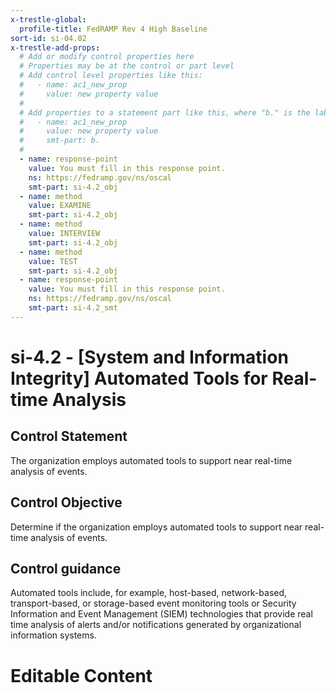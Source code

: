 ```yaml
---
x-trestle-global:
  profile-title: FedRAMP Rev 4 High Baseline
sort-id: si-04.02
x-trestle-add-props:
  # Add or modify control properties here
  # Properties may be at the control or part level
  # Add control level properties like this:
  #   - name: ac1_new_prop
  #     value: new property value
  #
  # Add properties to a statement part like this, where "b." is the label of the target statement part
  #   - name: ac1_new_prop
  #     value: new property value
  #     smt-part: b.
  #
  - name: response-point
    value: You must fill in this response point.
    ns: https://fedramp.gov/ns/oscal
    smt-part: si-4.2_obj
  - name: method
    value: EXAMINE
    smt-part: si-4.2_obj
  - name: method
    value: INTERVIEW
    smt-part: si-4.2_obj
  - name: method
    value: TEST
    smt-part: si-4.2_obj
  - name: response-point
    value: You must fill in this response point.
    ns: https://fedramp.gov/ns/oscal
    smt-part: si-4.2_smt
---
```


# si-4.2 - \[System and Information Integrity\] Automated Tools for Real-time Analysis

## Control Statement

The organization employs automated tools to support near real-time analysis of events.

## Control Objective

Determine if the organization employs automated tools to support near real-time analysis of events.

## Control guidance

Automated tools include, for example, host-based, network-based, transport-based, or storage-based event monitoring tools or Security Information and Event Management (SIEM) technologies that provide real time analysis of alerts and/or notifications generated by organizational information systems.

# Editable Content

<!-- Make additions and edits below -->
<!-- The above represents the contents of the control as received by the profile, prior to additions. -->
<!-- If the profile makes additions to the control, they will appear below. -->
<!-- The above markdown may not be edited but you may edit the content below, and/or introduce new additions to be made by the profile. -->
<!-- If there is a yaml header at the top, parameter values may be edited. Use --set-parameters to incorporate the changes during assembly. -->
<!-- The content here will then replace what is in the profile for this control, after running profile-assemble. -->
<!-- The added parts in the profile for this control are below.  You may edit them and/or add new ones. -->
<!-- Each addition must have a heading either of the form ## Control my_addition_name -->
<!-- or ## Part a. (where the a. refers to one of the control statement labels.) -->
<!-- "## Control" parts are new parts added after the statement part. -->
<!-- "## Part" parts are new parts added into the top-level statement part with that label. -->
<!-- Subparts may be added with nested hash levels of the form ### My Subpart Name -->
<!-- underneath the parent ## Control or ## Part being added -->
<!-- See https://ibm.github.io/compliance-trestle/tutorials/ssp_profile_catalog_authoring/ssp_profile_catalog_authoring for guidance. -->
